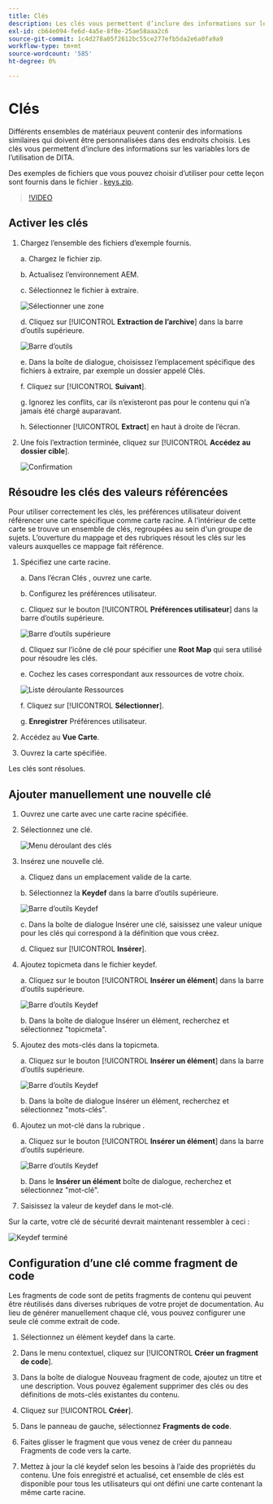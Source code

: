 ```yaml
---
title: Clés
description: Les clés vous permettent d’inclure des informations sur les variables lors de l’utilisation de DITA dans AEM Guides.
exl-id: cb64e094-fe6d-4a5e-8f0e-25ae58aaa2c6
source-git-commit: 1c4d278a05f2612bc55ce277efb5da2e6a0fa9a9
workflow-type: tm+mt
source-wordcount: '585'
ht-degree: 0%

---
```


# Clés

Différents ensembles de matériaux peuvent contenir des informations similaires qui doivent être personnalisées dans des endroits choisis. Les clés vous permettent d’inclure des informations sur les variables lors de l’utilisation de DITA.

Des exemples de fichiers que vous pouvez choisir d’utiliser pour cette leçon sont fournis dans le fichier . [keys.zip](assets/keys.zip).

>[!VIDEO](https://video.tv.adobe.com/v/342756?quality=12&learn=on)

## Activer les clés

1. Chargez l’ensemble des fichiers d’exemple fournis.

   a. Chargez le fichier zip.

   b. Actualisez l’environnement AEM.

   c. Sélectionnez le fichier à extraire.

   ![Sélectionner une zone](images/lesson-9/select-zip.png)

   d. Cliquez sur [!UICONTROL **Extraction de l’archive**] dans la barre d’outils supérieure.

   ![Barre d’outils](images/lesson-9/extract-archive.png)

   e. Dans la boîte de dialogue, choisissez l’emplacement spécifique des fichiers à extraire, par exemple un dossier appelé Clés.

   f. Cliquez sur [!UICONTROL **Suivant**].

   g. Ignorez les conflits, car ils n’existeront pas pour le contenu qui n’a jamais été chargé auparavant.

   h. Sélectionner [!UICONTROL **Extract**] en haut à droite de l’écran.

2. Une fois l’extraction terminée, cliquez sur [!UICONTROL **Accédez au dossier cible**].

   ![Confirmation](images/lesson-9/go-to-target.png)

## Résoudre les clés des valeurs référencées

Pour utiliser correctement les clés, les préférences utilisateur doivent référencer une carte spécifique comme carte racine. A l&#39;intérieur de cette carte se trouve un ensemble de clés, regroupées au sein d&#39;un groupe de sujets. L’ouverture du mappage et des rubriques résout les clés sur les valeurs auxquelles ce mappage fait référence.

1. Spécifiez une carte racine.

   a. Dans l’écran Clés , ouvrez une carte.

   b. Configurez les préférences utilisateur.

   c. Cliquez sur le bouton [!UICONTROL **Préférences utilisateur**] dans la barre d’outils supérieure.

   ![Barre d’outils supérieure](images/lesson-9/author-view.png)

   d. Cliquez sur l’icône de clé pour spécifier une **Root Map** qui sera utilisé pour résoudre les clés.

   e. Cochez les cases correspondant aux ressources de votre choix.

   ![Liste déroulante Ressources](images/lesson-9/select-assets.png)

   f. Cliquez sur [!UICONTROL **Sélectionner**].

   g. **Enregistrer** Préférences utilisateur.

2. Accédez au **Vue Carte**.

3. Ouvrez la carte spécifiée.

Les clés sont résolues.

## Ajouter manuellement une nouvelle clé

1. Ouvrez une carte avec une carte racine spécifiée.

2. Sélectionnez une clé.

   ![Menu déroulant des clés](images/lesson-9/hybrid-key.png)

3. Insérez une nouvelle clé.

   a. Cliquez dans un emplacement valide de la carte.

   b. Sélectionnez la **Keydef** dans la barre d’outils supérieure.

   ![Barre d’outils Keydef](images/lesson-9/key-icon.png)

   c. Dans la boîte de dialogue Insérer une clé, saisissez une valeur unique pour les clés qui correspond à la définition que vous créez.

   d. Cliquez sur [!UICONTROL **Insérer**].

4. Ajoutez topicmeta dans le fichier keydef.

   a. Cliquez sur le bouton [!UICONTROL **Insérer un élément**] dans la barre d’outils supérieure.

   ![Barre d’outils Keydef](images/lesson-9/add-icon.png)

   b. Dans la boîte de dialogue Insérer un élément, recherchez et sélectionnez &quot;topicmeta&quot;.

5. Ajoutez des mots-clés dans la topicmeta.

   a. Cliquez sur le bouton [!UICONTROL **Insérer un élément**] dans la barre d’outils supérieure.

   ![Barre d’outils Keydef](images/lesson-9/add-icon.png)

   b. Dans la boîte de dialogue Insérer un élément, recherchez et sélectionnez &quot;mots-clés&quot;.

6. Ajoutez un mot-clé dans la rubrique .

   a. Cliquez sur le bouton [!UICONTROL **Insérer un élément**] dans la barre d’outils supérieure.

   ![Barre d’outils Keydef](images/lesson-9/add-icon.png)

   b. Dans le **Insérer un élément** boîte de dialogue, recherchez et sélectionnez &quot;mot-clé&quot;.

7. Saisissez la valeur de keydef dans le mot-clé.

Sur la carte, votre clé de sécurité devrait maintenant ressembler à ceci :

![Keydef terminé](images/lesson-9/keydef.png)

## Configuration d’une clé comme fragment de code

Les fragments de code sont de petits fragments de contenu qui peuvent être réutilisés dans diverses rubriques de votre projet de documentation. Au lieu de générer manuellement chaque clé, vous pouvez configurer une seule clé comme extrait de code.

1. Sélectionnez un élément keydef dans la carte.

2. Dans le menu contextuel, cliquez sur [!UICONTROL **Créer un fragment de code**].

3. Dans la boîte de dialogue Nouveau fragment de code, ajoutez un titre et une description.
Vous pouvez également supprimer des clés ou des définitions de mots-clés existantes du contenu.

4. Cliquez sur [!UICONTROL **Créer**].

5. Dans le panneau de gauche, sélectionnez **Fragments de code**.

6. Faites glisser le fragment que vous venez de créer du panneau Fragments de code vers la carte.

7. Mettez à jour la clé keydef selon les besoins à l’aide des propriétés du contenu.
Une fois enregistré et actualisé, cet ensemble de clés est disponible pour tous les utilisateurs qui ont défini une carte contenant la même carte racine.
